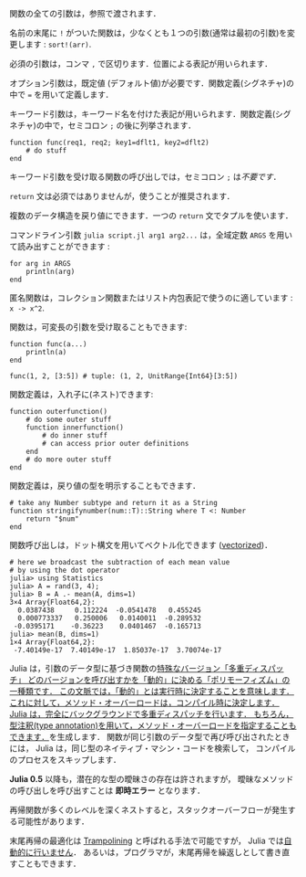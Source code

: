 関数の全ての引数は，参照で渡されます．

名前の末尾に `!` がついた関数は，少なくとも１つの引数(通常は最初の引数)を変更します : `sort!(arr)`.

必須の引数は，コンマ `,` で区切ります．位置による表記が用いられます．

オプション引数は，既定値 (デフォルト値)が必要です．関数定義(シグネチャ)の中で `=` を用いて定義します．

キーワード引数は，キーワード名を付けた表記が用いられます．関数定義(シグネチャ)の中で，セミコロン `;` の後に列挙されます．

````
function func(req1, req2; key1=dflt1, key2=dflt2)
    # do stuff
end
````

キーワード引数を受け取る関数の呼び出しでは，セミコロン `;` は*不要です*．

`return` 文は必須ではありませんが，使うことが推奨されます．

複数のデータ構造を戻り値にできます．一つの `return` 文でタプルを使います．

コマンドライン引数 `julia script.jl arg1 arg2...` は，全域定数 `ARGS` を用いて読み出すことができます :

```
for arg in ARGS
    println(arg)
end
```

匿名関数は，コレクション関数またはリスト内包表記で使うのに適しています : `x -> x^2`.

関数は，可変長の引数を受け取ることもできます:

```
function func(a...)
    println(a)
end

func(1, 2, [3:5]) # tuple: (1, 2, UnitRange{Int64}[3:5])
```

関数定義は，入れ子に(ネスト)できます:

```
function outerfunction()
    # do some outer stuff
    function innerfunction()
        # do inner stuff
        # can access prior outer definitions
    end
    # do more outer stuff
end
```

関数定義は，戻り値の型を明示することもできます．

```
# take any Number subtype and return it as a String
function stringifynumber(num::T)::String where T <: Number
    return "$num"
end
```

関数呼び出しは，ドット構文を用いてベクトル化できます ([vectorized](https://docs.julialang.org/en/v1/manual/functions/#man-vectorized-1))．

```
# here we broadcast the subtraction of each mean value
# by using the dot operator
julia> using Statistics
julia> A = rand(3, 4);
julia> B = A .- mean(A, dims=1)
3×4 Array{Float64,2}:
  0.0387438     0.112224  -0.0541478   0.455245
  0.000773337   0.250006   0.0140011  -0.289532
 -0.0395171    -0.36223    0.0401467  -0.165713
julia> mean(B, dims=1)
1×4 Array{Float64,2}:
 -7.40149e-17  7.40149e-17  1.85037e-17  3.70074e-17
```

Julia は，引数のデータ型に基づき関数の<a class="tooltip" href="#">特殊なバージョン<span>「多重ディスパッチ」
どのバージョンを呼び出すかを「動的」に決める「ポリモーフィズム」の一種類です．
この文脈では，「動的」とは実行時に決定することを意味します．
これに対して，メソッド・オーバーロードは，コンパイル時に決定します．
Julia は，完全にバックグラウンドで多重ディスパッチを行います．
もちろん，型注釈(type annotation)を用いて，メソッド・オーバーロードを指定することもできます．</span></a>を生成します．
関数が同じ引数のデータ型で再び呼び出されたときには，
Julia は，同じ型のネイティブ・マシン・コードを検索して，
コンパイルのプロセスをスキップします．

**Julia 0.5** 以降も，潜在的な型の曖昧さの存在は許されますが，
曖昧なメソッドの呼び出しを呼び出すことは **即時エラー** となります．

再帰関数が多くのレベルを深くネストすると，スタックオーバーフローが発生する可能性があります．

末尾再帰の最適化は
[Trampolining](https://web.archive.org/web/20140420011956/http://blog.zachallaun.com/post/jumping-julia) と呼ばれる手法で可能ですが，
Julia では[自動的に行いません](https://github.com/JuliaLang/julia/issues/4964)．
あるいは，プログラマが，末尾再帰を繰返しとして書き直すこともできます．

